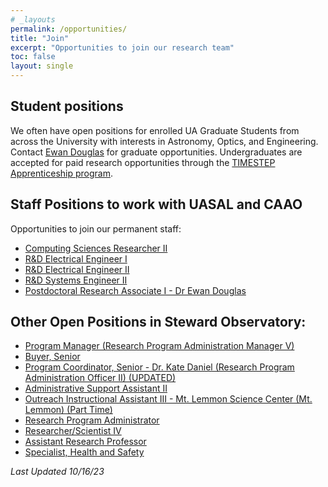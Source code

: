 ```yaml
---
# _layouts
permalink: /opportunities/
title: "Join"
excerpt: "Opportunities to join our research team"
toc: false
layout: single
---
```



## Student positions

We often have open positions for enrolled UA Graduate Students from across the University with interests in Astronomy, Optics, and Engineering. Contact [Ewan Douglas](https://www.as.arizona.edu/people/faculty/ewan-douglas) for graduate opportunities.
Undergraduates are accepted for paid research opportunities through the [TIMESTEP Apprenticeship program](https://lavinia.as.arizona.edu/~timestep/timestep-apprenticeship.html).

## Staff Positions to work with UASAL and CAAO
Opportunities to join our permanent staff:

- [Computing Sciences Researcher II](https://arizona.csod.com/ux/ats/careersite/4/home/requisition/15018?c=arizona)
- [R&D Electrical Engineer I](https://arizona.csod.com/ux/ats/careersite/4/home/requisition/16110?c=arizona)
- [R&D Electrical Engineer II](https://arizona.csod.com/ux/ats/careersite/4/home/requisition/16520?c=arizona)
- [R&D Systems Engineer II](https://arizona.csod.com/ux/ats/careersite/4/home/requisition/14853?c=arizona)
- [Postdoctoral Research Associate I - Dr Ewan Douglas](https://arizona.csod.com/ux/ats/careersite/4/home/requisition/17343?c=arizona)

## Other Open Positions in Steward Observatory:

- [Program Manager (Research Program Administration Manager V)](https://arizona.csod.com/ux/ats/careersite/4/home/requisition/14428?c=arizona)
- [Buyer, Senior](https://arizona.csod.com/ux/ats/careersite/4/home/requisition/16818?c=arizona)
- [Program Coordinator, Senior - Dr. Kate Daniel (Research Program Administration Officer II) (UPDATED)](https://arizona.csod.com/ux/ats/careersite/4/home/requisition/13380?c=arizona)
- [Administrative Support Assistant II](https://arizona.csod.com/ux/ats/careersite/4/home/requisition/18008?c=arizona)
- [Outreach Instructional Assistant III - Mt. Lemmon Science Center (Mt. Lemmon) (Part Time)](https://arizona.csod.com/ux/ats/careersite/4/home/requisition/17622?c=arizona)
- [Research Program Administrator](https://arizona.csod.com/ux/ats/careersite/4/home/requisition/17719?c=arizona)
- [Researcher/Scientist IV](https://arizona.csod.com/ux/ats/careersite/4/home/requisition/17837?c=arizona)
- [Assistant Research Professor](https://arizona.csod.com/ux/ats/careersite/4/home/requisition/17648?c=arizona)
- [Specialist, Health and Safety](https://arizona.csod.com/ux/ats/careersite/4/home/requisition/17968?c=arizona)

_Last Updated 10/16/23_
